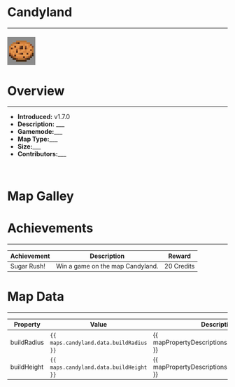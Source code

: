 <!-- replace candyland with the actual map name -->
<!-- change gamemode type for the Map data description  -->
# Candyland

***

#### ![candylandicon](../assets/maps/candyland/candyland-icon.jpg)

# Overview
***
- **Introduced:** v1.7.0
- **Description:** ___
- **Gamemode:**___
- **Map Type:**___
- **Size:**___
- **Contributors:**___

<br />  

# Map Galley


# Achievements
***

| Achievement | Description | Reward |
| ----- | ----- | ------ |
| Sugar Rush! | Win a game on the map Candyland. | 20 Credits |



# Map Data
***

| Property | Value | Description |
| ----------- | ----------- | ------ |
| buildRadius |`{{ maps.candyland.data.buildRadius }}`| {{ mapPropertyDescriptions.buildRadius.classic }} |
| buildHeight |`{{ maps.candyland.data.buildHeight }}`| {{ mapPropertyDescriptions.buildHeight.classic }} |